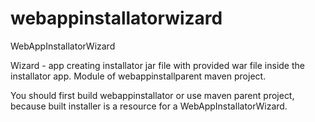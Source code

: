 # webappinstallatorwizard
WebAppInstallatorWizard


Wizard - app creating installator jar file with provided war file inside the installator app. Module of webappinstallparent maven project.

You should first build webappinstallator or use maven parent project, because built installer is a resource for a WebAppInstallatorWizard.
